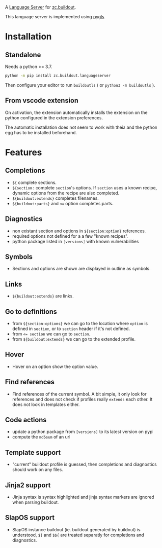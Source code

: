 A [Language Server](https://microsoft.github.io/language-server-protocol/) for [zc.buildout](http://www.buildout.org/).

This language server is implemented using [pygls](https://github.com/openlawlibrary/pygls).

# Installation

## Standalone

Needs a python >= 3.7.

```bash
python -m pip install zc.buildout.languageserver
```

Then configure your editor to run `buildoutls` ( or `python3 -m buildoutls` ).

## From vscode extension

On activation, the extension automatically installs the extension on the python configured in the extension preferences.

The automatic installation does not seem to work with theia and the python egg has to be installed beforehand.

# Features

## Completions

- `${` complete sections.
- `${section:` complete `section`'s options. If `section` uses a known recipe, dynamic options from the recipe are also completed.
- `${buildout:extends}` completes filenames.
- `${buildout:parts}` and `<=` option completes parts.

## Diagnostics

- non existant section and options in `${section:option}` references.
- required options not defined for a a few "known recipes".
- python package listed in `[versions]` with known vulnerabilities

## Symbols

- Sections and options are shown are displayed in outline as symbols.

## Links

- `${buildout:extends}` are links.

## Go to definitions

- from `${section:options}` we can go to the location where `option` is defined in `section`, or to `section` header if it's not defined.
- from `<= section` we can go to `section`.
- from `${buildout:extends}` we can go to the extended profile.

## Hover

- Hover on an option show the option value.

## Find references

- Find references of the current symbol. A bit simple, it only look for references and does not check if profiles really `extends` each other. It does not look in templates either.

## Code actions

- update a python package from `[versions]` to its latest version on pypi
- compute the `md5sum` of an url

## Template support

- "current" buildout profile is guessed, then completions and diagnostics should work on any files.

## Jinja2 support

- Jinja syntax is syntax highlighted and jinja syntax markers are ignored when parsing buildout.

## SlapOS support

- SlapOS instance buildout (ie. buildout generated by buildout) is understood, `${` and `$${` are treated separatly for completions and diagnostics.
